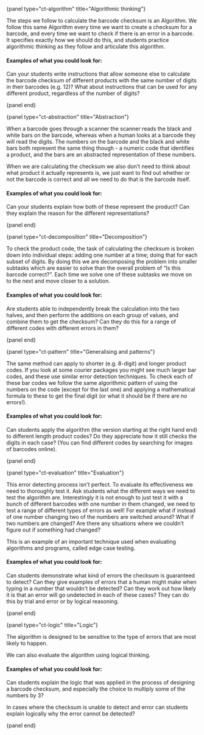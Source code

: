 {panel type="ct-algorithm" title="Algorithmic thinking"}

The steps we follow to calculate the barcode checksum is an Algorithm.
We follow this same Algorithm every time we want to create a checksum for a
barcode, and every time we want to check if there is an error in a barcode.
It specifies exactly how we should do this, and students practice algorithmic
thinking as they follow and articulate this algorithm.

#### Examples of what you could look for:

Can your students write instructions that allow someone else to calculate the
barcode checksum of different products with the same number of digits in their
barcodes (e.g. 12)?
What about instructions that can be used for any different product, regardless
of the number of digits?

{panel end}

{panel type="ct-abstraction" title="Abstraction"}

When a barcode goes through a scanner the scanner reads the black and white
bars on the barcode, whereas when a human looks at a barcode they will read
the digits.
The numbers on the barcode and the black and white bars both represent the
same thing though - a numeric code that identifies a product, and the bars
are an abstracted representation of these numbers.

When we are calculating the checksum we also don’t need to think about what
product it actually represents is, we just want to find out whether or not
the barcode is correct and all we need to do that is the barcode itself.

#### Examples of what you could look for:

Can your students explain how both of these represent the product?
Can they explain the reason for the different representations?

{panel end}

{panel type="ct-decomposition" title="Decomposition"}

To check the product code, the task of calculating the checksum is broken
down into individual steps: adding one number at a time; doing that for
each subset of digits.
By doing this we are decomposing the problem into smaller subtasks which are
easier to solve than the overall problem of “Is this barcode correct?”.
Each time we solve one of these subtasks we move on to the next and move
closer to a solution.

#### Examples of what you could look for:

Are students able to independently break the calculation into the two halves,
and then perform the additions on each group of values, and combine them
to get the checksum?
Can they do this for a range of different codes with different errors in them?

{panel end}

{panel type="ct-pattern" title="Generalising and patterns"}

The same method can apply to shorter (e.g. 8-digit) and longer product codes.
If you look at some courier packages you might see much larger bar codes,
and these use similar error detection techniques.
To check each of these bar codes we follow the same algorithmic pattern of
using the numbers on the code (except for the last one) and applying a
mathematical formula to these to get the final digit (or what it should be
if there are no errors!).

#### Examples of what you could look for:

Can students apply the algorithm (the version starting at the right hand end)
to different length product codes?
Do they appreciate how it still checks the digits in each case?
(You can find different codes by searching for images of barcodes online).

{panel end}

{panel type="ct-evaluation" title="Evaluation"}

This error detecting process isn't perfect.
To evaluate its effectiveness we need to thoroughly test it.
Ask students what the different ways we need to test the algorithm are.
Interestingly it is not enough to just test it with a bunch of different
barcodes with one number in them changed, we need to test a range of
different types of errors as well!
For example what if instead of one number changing two of the numbers are
switched around?
What if two numbers are changed?
Are there any situations where we couldn’t figure out if something had changed?

This is an example of an important technique used when evaluating algorithms
and programs, called edge case testing.

#### Examples of what you could look for:

Can students demonstrate what kind of errors the checksum is guaranteed
to detect?
Can they give examples of errors that a human might make when typing in a
number that wouldn't be detected?
Can they work out how likely it is that an error will go undetected in each
of these cases?
They can do this by trial and error or by logical reasoning.

{panel end}

{panel type="ct-logic" title="Logic"}

The algorithm is designed to be sensitive to the type of errors that are
most likely to happen.

We can also evaluate the algorithm using logical thinking.

#### Examples of what you could look for:

Can students explain the logic that was applied in the process of
designing a barcode checksum, and especially the choice to multiply some
of the numbers by 3?

In cases where the checksum is unable to detect and error can students
explain logically why the error cannot be detected?

{panel end}
